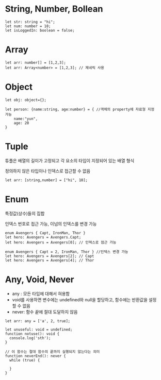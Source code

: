 # String, Number, Bollean

```TS
let str: string = "hi";
let num: number = 10;
let isLoggedIn: boolean = false;
```

# Array

```TS
let arr: number[] = [1,2,3];
let arr: Array<number> = [1,2,3]; // 제네릭 사용
```

# Object

```TS
let obj: object={};

let person: {name:string, age:number} = { //객체의 property에 자료형 지정 가능
    name:"yun",
    age: 20
}
```

# Tuple

튜플은 배열의 길이가 고정되고 각 요소의 타입이 지정되어 있는 배열 형식

정의하지 않은 타입이나 인덱스로 접근할 수 없음

```TS
let arr: [string,number] = ["hi", 10];
```

# Enum

특정값(상수)들의 집합

인덱스 번호로 접근 가능, 이넘의 인덱스를 변경 가능

```TS
enum Avengers { Capt, IronMan, Thor }
let hero: Avengers = Avengers.Capt;
let hero: Avengers = Avengers[0]; // 인덱스로 점근 가능

enum Avengers { Capt = 2, IronMan, Thor } //인덱스 변경 가능
let hero: Avengers = Avengers[2]; // Capt
let hero: Avengers = Avengers[4]; // Thor

```

# Any, Void, Never

- any : 모든 타입에 대해서 혀용함
- void를 사용하면 변수에는 undefined와 null을 할당하고, 함수에는 반환값을 설정할 수 없음
- never: 함수 끝에 절대 도달하지 않음

```TS
let arr: any = ['a', 2, true];

let unuseful: void = undefined;
function notuse(): void {
  console.log('sth');
}

// 이 함수는 절대 함수의 끝까지 실행되지 않는다는 의미
function neverEnd(): never {
  while (true) {

  }
}

```
